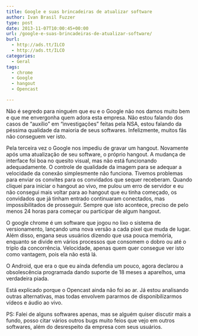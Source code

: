 ```yaml
---
title: Google e suas brincadeiras de atualizar software
author: Ivan Brasil Fuzzer
type: post
date: 2013-11-07T10:00:45+00:00
url: /google-e-suas-brincadeiras-de-atualizar-software/
burl:
  - http://ads.tt/ILCO
  - http://ads.tt/ILCO
categories:
  - Geral
tags:
  - chrome
  - Google
  - hangout
  - Opencast

---
```

Não é segredo para ninguém que eu e o Google não nos damos muito bem e que me envergonha quem adora esta empresa. Não estou falando dos casos de &#8220;auxílio&#8221; em &#8220;investigações&#8221; feitas pela NSA, estou falando da péssima qualidade da maioria de seus softwares. Infelizmente, muitos fãs não conseguem ver isto.

Pela terceira vez o Google nos impediu de gravar um hangout. Novamente após uma atualização de seu software, o próprio hangout. A mudança de interface foi boa no quesito visual, mas não está funcionando adequadamente. O controle de qualidade da imagem para se adequar a velocidade da conexão simplesmente não funciona. Tivemos problemas para enviar os convites para os convidados que sequer receberam. Quando cliquei para iniciar o hangout ao vivo, me pulou um erro de servidor e eu não consegui mais voltar para ao hangout que eu tinha começado, os convidados que já tinham entrado continuaram conectados, mas impossibilitados de prosseguir. Sempre que isto acontece, preciso de pelo menos 24 horas para começar ou participar de algum hangout.

O google chrome é um software que jogou no lixo o sistema de versionamento, lançando uma nova versão a cada pixel que muda de lugar. Além disso, engana seus usuários dizendo que usa pouca memória, enquanto se divide em vários processos que consomem o dobro ou até o triplo da concorrência. Velocidade, apenas quem quer consegue ver isto como vantagem, pois ela não está lá.

O Android, que era o que eu ainda defendia um pouco, agora declarou a obsolescência programada dando suporte de 18 meses a aparelhos, uma verdadeira piada.

Está explicado porque o Opencast ainda não foi ao ar. Já estou analisando outras alternativas, mas todas envolvem pararmos de disponibilizarmos vídeos e áudio ao vivo.

PS: Falei de alguns softwares apenas, mas se alguém quiser discutir mais a fundo, posso citar vários outros bugs muito feios que vejo em outros softwares, além do desrespeito da empresa com seus usuários.
